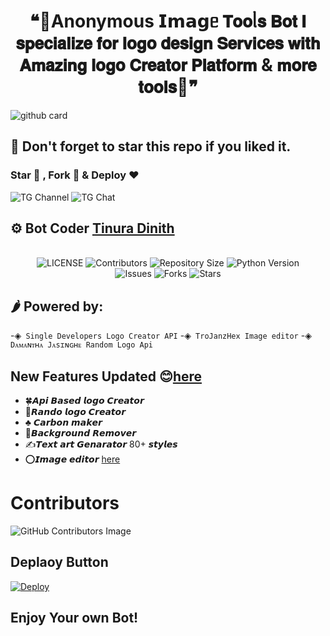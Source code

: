 <h1 align = "center"> ❝🎨Anonymous 𝗜𝗺𝗮𝗴ᥱ 𝗧𝗼𝗼ᥣ𝘀 𝗕𝗼𝘁
𝗜 𝘀𝗽𝗲𝗰𝗶𝗮𝗹𝗶𝘇𝗲 𝗳𝗼𝗿 𝗹𝗼𝗴𝗼 𝗱𝗲𝘀𝗶𝗴𝗻  𝗦𝗲𝗿𝘃𝗶𝗰𝗲𝘀 𝘄𝗶𝘁𝗵 𝗔𝗺𝗮𝘇𝗶𝗻𝗴 𝗹𝗼𝗴𝗼  𝗖𝗿𝗲𝗮𝘁𝗼𝗿 𝗣𝗹𝗮𝘁𝗳𝗼𝗿𝗺 & 𝗺𝗼𝗿𝗲 𝘁𝗼𝗼𝗹𝘀💐❞ </h1>

![github card](https://github-readme-stats.vercel.app/api/pin/?username=NetworkChukka&repo=Anonymous-Image-logo-editor&theme=dark)

## 🌟 Don't forget to star this repo if you liked it.

### Star 🌟 , Fork 🍴 & Deploy ❤️
 
 ![TG Channel](https://img.shields.io/badge/dynamic/json?color=blue&label=szteam%20@szteambots&query=subscribers&url=https%3A%2F%2Fonline-users-api.up.railway.app%2Fcheck%3Fchat%3Dszteambots&logo=telegram)
![TG Chat](https://img.shields.io/badge/dynamic/json?color=blue&label=support%20@slbotzone&query=members&url=https%3A%2F%2Fonline-users-api.up.railway.app%2Fcheck%3Fchat%3Dslbotzone&logo=telegram) 



## ⚙️ Bot Coder [Tinura Dinith](https://t.me/boltbacker)

<p align="center"> <br>
    <img src="https://img.shields.io/github/license/szbots/Image-Tool?style=for-the-badge&logo=telegram" alt="LICENSE">
    <img src="https://img.shields.io/github/contributors/szbots/Image-Tool?style=for-the-badge&logo=telegram" alt="Contributors">
    <img src="https://img.shields.io/github/repo-size/szbots/Image-Tool?style=for-the-badge&logo=telegram" alt="Repository Size"> 
    <img src="https://img.shields.io/badge/python-3.9-green?style=for-the-badge&logo=appveyor" alt="Python Version">
 <br>   
    <img src="https://img.shields.io/github/issues/szbots/Image-Tool?style=for-the-badge&logo=telegram" alt="Issues">
    <img src="https://img.shields.io/github/forks/szbots/Image-Tool?style=for-the-badge&logo=telegram" alt="Forks">
    <img src="https://img.shields.io/github/stars/szbots/Image-Tool?style=for-the-badge&logo=telegram" alt="Stars">
</p> 
    

    
## 🌶 Powered by:
-◈` Single Developers Logo Creator API`
-◈` TroJanzHex Image editor`
-◈` Dᴀᴍᴀɴᴛʜᴀ Jᴀsɪɴɢʜᴇ Random Logo Api`

 ## New Features Updated 😊[here](https://t.me/szteambots/748)
- 🍀𝘼𝙥𝙞 𝘽𝙖𝙨𝙚𝙙 𝙡𝙤𝙜𝙤 𝘾𝙧𝙚𝙖𝙩𝙤𝙧
- 💐𝙍𝙖𝙣𝙙𝙤 𝙡𝙤𝙜𝙤 𝘾𝙧𝙚𝙖𝙩𝙤𝙧 
- ♣️ 𝘾𝙖𝙧𝙗𝙤𝙣 𝙢𝙖𝙠𝙚𝙧
- 🍃𝘽𝙖𝙘𝙠𝙜𝙧𝙤𝙪𝙣𝙙 𝙍𝙚𝙢𝙤𝙫𝙚𝙧
- ✍️𝙏𝙚𝙭𝙩 𝙖𝙧𝙩 𝙂𝙚𝙣𝙖𝙧𝙖𝙩𝙤𝙧 80+ 𝙨𝙩𝙮𝙡𝙚𝙨
- ⭕️𝙄𝙢𝙖𝙜𝙚 𝙚𝙙𝙞𝙩𝙤𝙧 [here](https://t.me/szimagebot)


 
 # Contributors
![GitHub Contributors Image](https://contrib.rocks/image?repo=szbots/Image-Tool)   
 
 ## Deplaoy Button
 
 [![Deploy](https://www.herokucdn.com/deploy/button.svg)](https://heroku.com/deploy?template=https://github.com/szbots/Image-Tool) 


## Enjoy Your own Bot!


    
 
    

